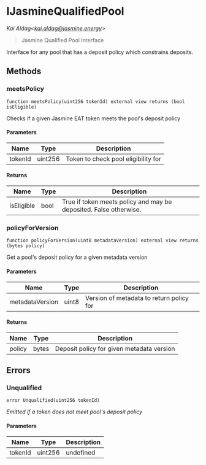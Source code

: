 # IJasmineQualifiedPool

*Kai Aldag&lt;kai.aldag@jasmine.energy&gt;*

> Jasmine Qualified Pool Interface

Interface for any pool that has a deposit policy which constrains deposits.



## Methods

### meetsPolicy

```solidity
function meetsPolicy(uint256 tokenId) external view returns (bool isEligible)
```

Checks if a given Jasmine EAT token meets the pool&#39;s deposit policy 



#### Parameters

| Name | Type | Description |
|---|---|---|
| tokenId | uint256 | Token to check pool eligibility for  |

#### Returns

| Name | Type | Description |
|---|---|---|
| isEligible | bool | True if token meets policy and may be deposited. False otherwise. |

### policyForVersion

```solidity
function policyForVersion(uint8 metadataVersion) external view returns (bytes policy)
```

Get a pool&#39;s deposit policy for a given metadata version 



#### Parameters

| Name | Type | Description |
|---|---|---|
| metadataVersion | uint8 | Version of metadata to return policy for  |

#### Returns

| Name | Type | Description |
|---|---|---|
| policy | bytes | Deposit policy for given metadata version |




## Errors

### Unqualified

```solidity
error Unqualified(uint256 tokenId)
```



*Emitted if a token does not meet pool&#39;s deposit policy*

#### Parameters

| Name | Type | Description |
|---|---|---|
| tokenId | uint256 | undefined |


